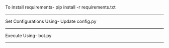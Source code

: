 To install requirements-
pip install -r requirements.txt
_________________________________________

Set Configurations Using- 
Update config.py
_________________________________________

Execute Using- 
bot.py
_________________________________________
